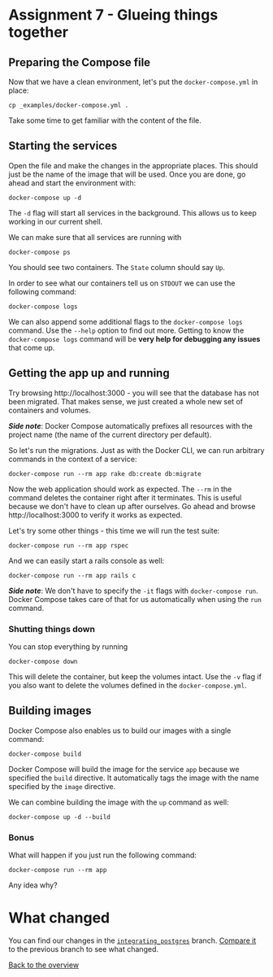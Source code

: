 # Assignment 7 - Glueing things together

## Preparing the Compose file
Now that we have a clean environment, let's put the `docker-compose.yml` in place:
```
cp _examples/docker-compose.yml .
```

Take some time to get familiar with the content of the file.

## Starting the services
Open the file and make the changes in the appropriate places. This should just be the name of the image that will be used. Once you are done, go ahead and start the environment with:
```
docker-compose up -d
```

The `-d` flag will start all services in the background. This allows us to keep working in our current shell.

We can make sure that all services are running with
```
docker-compose ps
```
You should see two containers. The `State` column should say `Up`.

In order to see what our containers tell us on `STDOUT` we can use the following command:
```
docker-compose logs
```

We can also append some additional flags to the `docker-compose logs` command. Use the `--help` option to find out more. Getting to know the `docker-compose logs` command will be __very help for debugging any issues__ that come up.

## Getting the app up and running
Try browsing http://localhost:3000 - you will see that the database has not been migrated. That makes sense, we just created a whole new set of containers and volumes. 

__*Side note*__: Docker Compose automatically prefixes all resources with the project name (the name of the current directory per default).

So let's run the migrations. Just as with the Docker CLI, we can run arbitrary commands in the context of a service:
```
docker-compose run --rm app rake db:create db:migrate
```

Now the web application should work as expected. The `--rm` in the command deletes the container right after it terminates. This is useful because we don't have to clean up after ourselves. Go ahead and browse http://localhost:3000 to verify it works as expected.

Let's try some other things - this time we will run the test suite:
```
docker-compose run --rm app rspec
```

And we can easily start a rails console as well:
```
docker-compose run --rm app rails c
```

__*Side note*__: We don't have to specify the `-it` flags with `docker-compose run`. Docker Compose takes care of that for us automatically when using the `run` command.


### Shutting things down
You can stop everything by running
```
docker-compose down
```

This will delete the container, but keep the volumes intact. Use the `-v` flag if you also want to delete the volumes defined in the `docker-compose.yml`.

## Building images
Docker Compose also enables us to build our images with a single command:
```
docker-compose build
```

Docker Compose will build the image for the service `app` because we specified the `build` directive. It automatically tags the image with the name specified by the `image` directive.

We can combine building the image with the `up` command as well:
```
docker-compose up -d --build
```

### Bonus
What will happen if you just run the following command:
```
docker-compose run --rm app
```

Any idea why?

# What changed
You can find our changes in the [`integrating_postgres`](https://github.com/jfahrer/dockerizing_rails/tree/glueing_things_together) branch. [Compare it](https://github.com/jfahrer/dockerizing_rails/compare/utilizing_layers...glueing_things_together) to the previous branch to see what changed.

[Back to the overview](../README.md#assignments)

